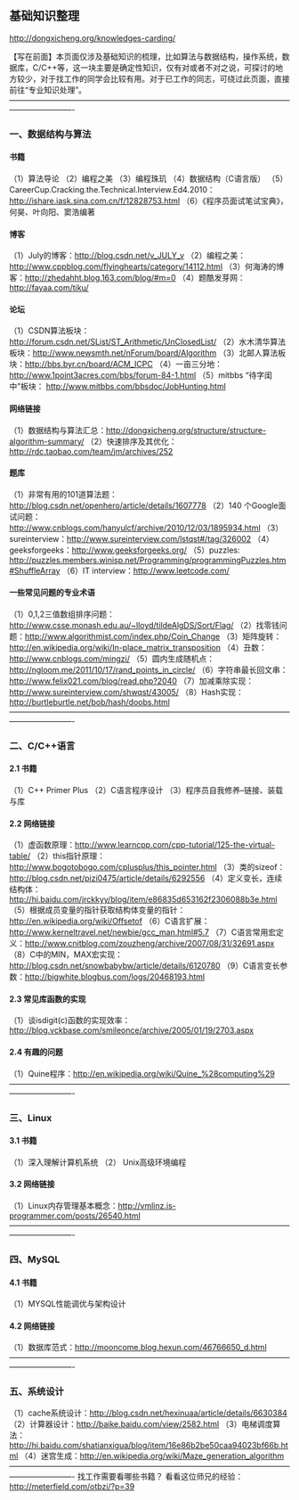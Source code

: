 ## 基础知识整理

http://dongxicheng.org/knowledges-carding/

【写在前面】本页面仅涉及基础知识的梳理，比如算法与数据结构，操作系统，数据库，C/C++等，这一块主要是确定性知识，仅有对或者不对之说，可探讨的地方较少，对于找工作的同学会比较有用。对于已工作的同志，可绕过此页面，直接前往“专业知识处理”。
————————————————————————————————————————————-

### 一、数据结构与算法

#### 书籍
（1）算法导论
（2）编程之美
（3）编程珠玑
（4）数据结构（C语言版）
（5）CareerCup.Cracking.the.Technical.Interview.Ed4.2010：http://ishare.iask.sina.com.cn/f/12828753.html
（6）《程序员面试笔试宝典》，何昊、叶向阳、窦浩编著

#### 博客
（1）July的博客：http://blog.csdn.net/v_JULY_v
（2）编程之美：http://www.cppblog.com/flyinghearts/category/14112.html
（3）何海涛的博客：http://zhedahht.blog.163.com/blog/#m=0
（4）题酷发芽网：http://fayaa.com/tiku/

#### 论坛
（1）CSDN算法板块：http://forum.csdn.net/SList/ST_Arithmetic/UnClosedList/
（2）水木清华算法板块：http://www.newsmth.net/nForum/board/Algorithm
（3）北邮人算法板块：http://bbs.byr.cn/board/ACM_ICPC
（4）一亩三分地：http://www.1point3acres.com/bbs/forum-84-1.html
（5）mitbbs “待字闺中”板块： http://www.mitbbs.com/bbsdoc/JobHunting.html

#### 网络链接

（1）数据结构与算法汇总：http://dongxicheng.org/structure/structure-algorithm-summary/
（2）快速排序及其优化：http://rdc.taobao.com/team/jm/archives/252

#### 题库

（1）非常有用的101道算法题：http://blog.csdn.net/openhero/article/details/1607778
（2）140 个Google面试问题：http://www.cnblogs.com/hanyulcf/archive/2010/12/03/1895934.html
（3）sureinterview：http://www.sureinterview.com/lstqst#/tag/326002
（4）geeksforgeeks：http://www.geeksforgeeks.org/
（5）puzzles: http://puzzles.members.winisp.net/Programming/programmingPuzzles.htm#ShuffleArray
（6）IT interview：http://www.leetcode.com/

#### 一些常见问题的专业术语
（1）0,1,2三值数组排序问题：http://www.csse.monash.edu.au/~lloyd/tildeAlgDS/Sort/Flag/
（2）找零钱问题：http://www.algorithmist.com/index.php/Coin_Change
（3）矩阵旋转：http://en.wikipedia.org/wiki/In-place_matrix_transposition
（4）丑数：http://www.cnblogs.com/mingzi/
（5）圆内生成随机点：http://ngloom.me/2011/10/17/rand_points_in_circle/
（6）字符串最长回文串：http://www.felix021.com/blog/read.php?2040
（7）加减乘除实现：http://www.sureinterview.com/shwqst/43005/
（8）Hash实现：http://burtleburtle.net/bob/hash/doobs.html
————————————————————————————————————————————-

### 二、C/C++语言

#### 2.1 书籍
（1）C++ Primer Plus
（2）C语言程序设计
（3）程序员自我修养–链接、装载与库

#### 2.2 网络链接
（1）虚函数原理：http://www.learncpp.com/cpp-tutorial/125-the-virtual-table/
（2）this指针原理：http://www.bogotobogo.com/cplusplus/this_pointer.html
（3）类的sizeof：http://blog.csdn.net/pizi0475/article/details/6292556
（4）定义变长，连续结构体：http://hi.baidu.com/jrckkyy/blog/item/e86835d653162f2306088b3e.html
（5）根据成员变量的指针获取结构体变量的指针：http://en.wikipedia.org/wiki/Offsetof
（6）C语言扩展：http://www.kerneltravel.net/newbie/gcc_man.html#5.7
（7）C语言常用宏定义：http://www.cnitblog.com/zouzheng/archive/2007/08/31/32691.aspx
（8）C中的MIN，MAX宏实现：http://blog.csdn.net/snowbabybw/article/details/6120780
（9）C语言变长参数：http://bigwhite.blogbus.com/logs/20468193.html

#### 2.3 常见库函数的实现
（1）谈isdigit(c)函数的实现效率：http://blog.vckbase.com/smileonce/archive/2005/01/19/2703.aspx

#### 2.4 有趣的问题
（1）Quine程序：http://en.wikipedia.org/wiki/Quine_%28computing%29
————————————————————————————————————————————-

### 三、Linux

#### 3.1 书籍
（1）深入理解计算机系统
（2） Unix高级环境编程

#### 3.2 网络链接
（1）Linux内存管理基本概念：http://vmlinz.is-programmer.com/posts/26540.html
————————————————————————————————————————————-

### 四、MySQL

#### 4.1 书籍
（1）MYSQL性能调优与架构设计

#### 4.2 网络链接
（1）数据库范式：http://mooncome.blog.hexun.com/46766650_d.html
————————————————————————————————————————————-

### 五、系统设计

（1）cache系统设计：http://blog.csdn.net/hexinuaa/article/details/6630384
（2）计算器设计：http://baike.baidu.com/view/2582.html
（3）电梯调度算法：http://hi.baidu.com/shatianxigua/blog/item/16e86b2be50caa94023bf66b.html
（4）迷宫生成：http://en.wikipedia.org/wiki/Maze_generation_algorithm
————————————————————————————————————————————-
找工作需要看哪些书籍？
看看这位师兄的经验：http://meterfield.com/otbzi/?p=39